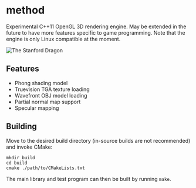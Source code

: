 # method
Experimental C++11 OpenGL 3D rendering engine. May be extended in the future 
to have more features specific to game programming. Note that the engine is
only Linux compatible at the moment.

![The Stanford Dragon](https://raw.githubusercontent.com/baszy/method/master/screenshots/dragon.png)

## Features
- Phong shading model
- Truevision TGA texture loading
- Wavefront OBJ model loading
- Partial normal map support
- Specular mapping

## Building
Move to the desired build directory (in-source builds are not recommended) and
invoke CMake:
```
mkdir build
cd build
cmake ./path/to/CMakeLists.txt
```
The main library and test program can then be built by running `make`.
